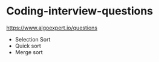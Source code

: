 # Coding-interview-questions
https://www.algoexpert.io/questions
- Selection Sort
- Quick sort
- Merge sort
